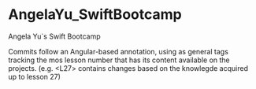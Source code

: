 # AngelaYu_SwiftBootcamp
Angela Yu`s Swift Bootcamp

Commits follow an Angular-based annotation, using <Ln> as general tags tracking the mos lesson number that has its content available on the projects.
(e.g. \<L27> contains changes based on the knowlegde acquired up to lesson 27)
